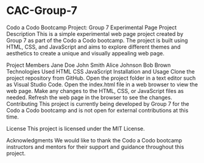 # CAC-Group-7
Codo a Codo Bootcamp Project: Group 7 Experimental Page
Project Description
This is a simple experimental web page project created by Group 7 as part of the Codo a Codo bootcamp. The project is built using HTML, CSS, and JavaScript and aims to explore different themes and aesthetics to create a unique and visually appealing web page.

Project Members
Jane Doe
John Smith
Alice Johnson
Bob Brown
Technologies Used
HTML
CSS
JavaScript
Installation and Usage
Clone the project repository from GitHub.
Open the project folder in a text editor such as Visual Studio Code.
Open the index.html file in a web browser to view the web page.
Make any changes to the HTML, CSS, or JavaScript files as needed.
Refresh the web page in the browser to see the changes.
Contributing
This project is currently being developed by Group 7 for the Codo a Codo bootcamp and is not open for external contributions at this time.

License
This project is licensed under the MIT License.

Acknowledgments
We would like to thank the Codo a Codo bootcamp instructors and mentors for their support and guidance throughout this project.
